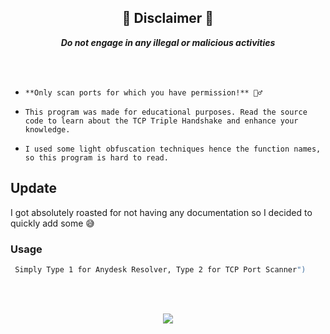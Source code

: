 <p align="center">
  <h2 align="center" id="disclaimer">📌 Disclaimer 📌</h2>
</p>
<p align="center"> <strong><i>Do not engage in any illegal or malicious activities</i></strong> </p>
<br><br>

*     **Only scan ports for which you have permission!** 🦸‍♂️
*     This program was made for educational purposes. Read the source code to learn about the TCP Triple Handshake and enhance your knowledge.
*     I used some light obfuscation techniques hence the function names, so this program is hard to read.


## Update

 I got absolutely roasted for not having any documentation so I decided to quickly add some 😅


### Usage

```sh
 Simply Type 1 for Anydesk Resolver, Type 2 for TCP Port Scanner")
```

<br><br>

<p align="center">
  <img src="https://media4.giphy.com/media/102XaoevKBKiwo/giphy.gif">
</p>

